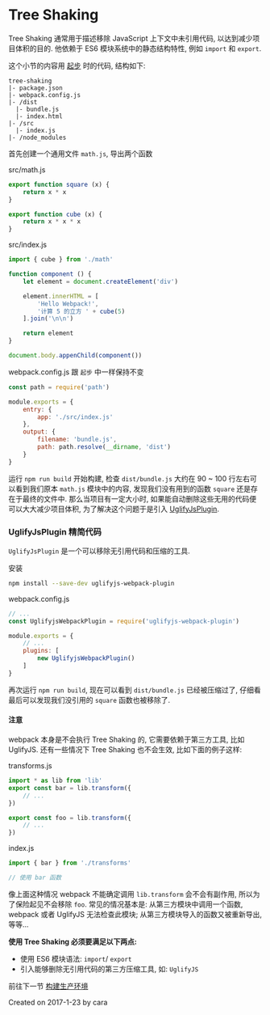 # Tree Shaking
Tree Shaking 通常用于描述移除 JavaScript 上下文中未引用代码, 以达到减少项目体积的目的. 他依赖于 ES6 模块系统中的静态结构特性, 例如 `import` 和 `export`.

这个小节的内容用 [起步](https://github.com/Caraws/webpack-demo) 时的代码, 结构如下:

```shell
tree-shaking
|- package.json
|- webpack.config.js
|- /dist
  |- bundle.js
  |- index.html
|- /src
  |- index.js
|- /node_modules
```

首先创建一个通用文件 `math.js`, 导出两个函数

src/math.js
```js
export function square (x) {
    return x * x
}

export function cube (x) {
    return x * x * x
}
```

src/index.js
```js
import { cube } from './math'

function component () {
    let element = document.createElement('div')

    element.innerHTML = [
        'Hello Webpack!',
        '计算 5 的立方 ' + cube(5)
    ].join('\n\n')

    return element
}

document.body.appenChild(component())
```

webpack.config.js 跟 `起步` 中一样保持不变
```js
const path = require('path')

module.exports = {
    entry: {
        app: './src/index.js'
    },
    output: {
        filename: 'bundle.js',
        path: path.resolve(__dirname, 'dist')
    }
}
```

运行 `npm run build` 开始构建, 检查 `dist/bundle.js` 大约在 90 ~ 100 行左右可以看到我们原本 `math.js` 模块中的内容, 发现我们没有用到的函数 `square` 还是存在于最终的文件中. 那么当项目有一定大小时, 如果能自动删除这些无用的代码便可以大大减少项目体积, 为了解决这个问题于是引入 [UglifyJsPlugin](https://doc.webpack-china.org/plugins/uglifyjs-webpack-plugin).

### UglifyJsPlugin 精简代码
`UglifyJsPlugin` 是一个可以移除无引用代码和压缩的工具.

安装
```zsh
npm install --save-dev uglifyjs-webpack-plugin
```

webpack.config.js
```js
// ...
const UglifyjsWebpackPlugin = require('uglifyjs-webpack-plugin')

module.exports = {
    // ...
    plugins: [
        new UglifyjsWebpackPlugin()
    ]
}
```

再次运行 `npm run build`, 现在可以看到 `dist/bundle.js` 已经被压缩过了, 仔细看最后可以发现我们没引用的 `square` 函数也被移除了.

#### 注意
webpack 本身是不会执行 Tree Shaking 的, 它需要依赖于第三方工具, 比如 UglifyJS. 还有一些情况下 Tree Shaking 也不会生效, 比如下面的例子这样:

transforms.js
```js
import * as lib from 'lib'
export const bar = lib.transform({
    // ...
})

export const foo = lib.transform({
    // ...
})
```

index.js
```js
import { bar } from './transforms'

// 使用 bar 函数
```

像上面这种情况 webpack 不能确定调用 `lib.transform` 会不会有副作用, 所以为了保险起见不会移除 `foo`. 常见的情况基本是: 从第三方模块中调用一个函数, webpack 或者 UglifyJS 无法检查此模块; 从第三方模块导入的函数又被重新导出, 等等...

**使用 Tree Shaking 必须要满足以下两点:**

- 使用 ES6 模块语法: `import`/ `export`
- 引入能够删除无引用代码的第三方压缩工具, 如: `UglifyJS`

前往下一节 [构建生产环境](https://github.com/Caraws/webpack-demo/tree/master/production)

Created on 2017-1-23 by cara
